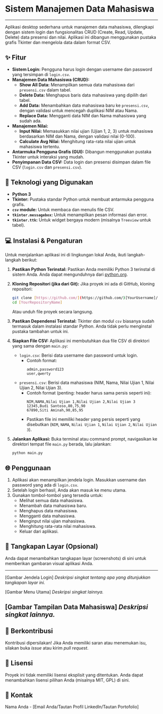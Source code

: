 # Sistem Manajemen Data Mahasiswa

---

Aplikasi desktop sederhana untuk manajemen data mahasiswa, dilengkapi dengan sistem login dan fungsionalitas CRUD (Create, Read, Update, Delete) data presensi dan nilai. Aplikasi ini dibangun menggunakan pustaka grafis Tkinter dan mengelola data dalam format CSV.

## ✨ Fitur

* **Sistem Login:** Pengguna harus login dengan username dan password yang tersimpan di `login.csv`.
* **Manajemen Data Mahasiswa (CRUD):**
    * **Show All Data:** Menampilkan semua data mahasiswa dari `presensi.csv` dalam tabel.
    * **Delete Data:** Menghapus baris data mahasiswa yang dipilih dari tabel.
    * **Add Data:** Menambahkan data mahasiswa baru ke `presensi.csv`, dengan validasi untuk mencegah duplikasi NIM atau Nama.
    * **Replace Data:** Mengganti data NIM dan Nama mahasiswa yang sudah ada.
* **Manajemen Nilai:**
    * **Input Nilai:** Memasukkan nilai ujian (Ujian 1, 2, 3) untuk mahasiswa berdasarkan NIM dan Nama, dengan validasi nilai (0-100).
    * **Calculate Avg Nilai:** Menghitung rata-rata nilai ujian untuk mahasiswa tertentu.
* **Antarmuka Pengguna Grafis (GUI):** Dibangun menggunakan pustaka Tkinter untuk interaksi yang mudah.
* **Penyimpanan Data CSV:** Data login dan presensi disimpan dalam file CSV (`login.csv` dan `presensi.csv`).

## 🚀 Teknologi yang Digunakan

* **Python 3**
* **Tkinter:** Pustaka standar Python untuk membuat antarmuka pengguna grafis.
* **`csv` module:** Untuk membaca dan menulis file CSV.
* **`tkinter.messagebox`:** Untuk menampilkan pesan informasi dan error.
* **`tkinter.ttk`:** Untuk widget bergaya modern (misalnya `Treeview` untuk tabel).

## 💻 Instalasi & Pengaturan

Untuk menjalankan aplikasi ini di lingkungan lokal Anda, ikuti langkah-langkah berikut:

1.  **Pastikan Python Terinstal:**
    Pastikan Anda memiliki Python 3 terinstal di sistem Anda. Anda dapat mengunduhnya dari [python.org](https://www.python.org/).

2.  **Kloning Repositori (jika dari Git):**
    Jika proyek ini ada di GitHub, kloning repositori:
    ```bash
    git clone [https://github.com/](https://github.com/)[YourUsername]/[YourRepositoryName].git
    cd [YourRepositoryName]
    ```
    Atau unduh file proyek secara langsung.

3.  **Pastikan Dependensi Terinstal:**
    Tkinter dan modul `csv` biasanya sudah termasuk dalam instalasi standar Python. Anda tidak perlu menginstal pustaka tambahan untuk ini.

4.  **Siapkan File CSV:**
    Aplikasi ini membutuhkan dua file CSV di direktori yang sama dengan `main.py`:
    * `login.csv`: Berisi data username dan password untuk login.
        * Contoh format:
            ```csv
            admin,password123
            user,qwerty
            ```
    * `presensi.csv`: Berisi data mahasiswa (NIM, Nama, Nilai Ujian 1, Nilai Ujian 2, Nilai Ujian 3).
        * Contoh format (penting: header harus sama persis seperti ini):
            ```csv
            NIM,NAMA,Nilai Ujian 1,Nilai Ujian 2,Nilai Ujian 3
            12345,Budi Santoso,80,75,90
            67890,Siti Aminah,90,85,95
            ```
        * Pastikan file ini memiliki header yang persis seperti yang disebutkan (`NIM`, `NAMA`, `Nilai Ujian 1`, `Nilai Ujian 2`, `Nilai Ujian 3`).

5.  **Jalankan Aplikasi:**
    Buka terminal atau command prompt, navigasikan ke direktori tempat file `main.py` berada, lalu jalankan:
    ```bash
    python main.py
    ```

## 🌐 Penggunaan

1.  Aplikasi akan menampilkan jendela login. Masukkan username dan password yang ada di `login.csv`.
2.  Setelah login berhasil, Anda akan masuk ke menu utama.
3.  Gunakan tombol-tombol yang tersedia untuk:
    * Melihat semua data mahasiswa.
    * Menambah data mahasiswa baru.
    * Menghapus data mahasiswa.
    * Mengganti data mahasiswa.
    * Menginput nilai ujian mahasiswa.
    * Menghitung rata-rata nilai mahasiswa.
    * Keluar dari aplikasi.

## 📸 Tangkapan Layar (Opsional)

Anda dapat menambahkan tangkapan layar (screenshots) di sini untuk memberikan gambaran visual aplikasi Anda.

---
[Gambar Jendela Login]
*Deskripsi singkat tentang apa yang ditunjukkan tangkapan layar ini.*

[Gambar Menu Utama]
*Deskripsi singkat lainnya.*

[Gambar Tampilan Data Mahasiswa]
*Deskripsi singkat lainnya.*
---

## 👋 Berkontribusi

Kontribusi dipersilakan! Jika Anda memiliki saran atau menemukan isu, silakan buka *issue* atau kirim *pull request*.

## 📄 Lisensi

Proyek ini tidak memiliki lisensi eksplisit yang ditentukan. Anda dapat menambahkan lisensi pilihan Anda (misalnya MIT, GPL) di sini.

## 📧 Kontak

Nama Anda - [Email Anda/Tautan Profil LinkedIn/Tautan Portofolio]
